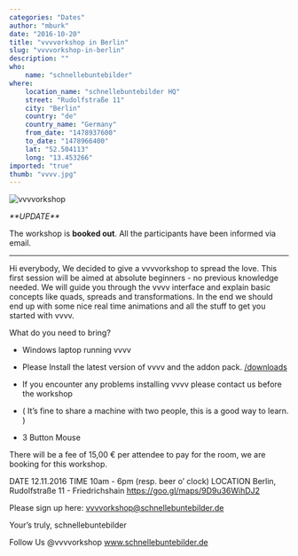 ```yaml
---
categories: "Dates"
author: "mburk"
date: "2016-10-20"
title: "vvvvorkshop in Berlin"
slug: "vvvvorkshop-in-berlin"
description: ""
who: 
    name: "schnellebuntebilder"
where: 
    location_name: "schnellebuntebilder HQ"
    street: "Rudolfstraße 11"
    city: "Berlin"
    country: "de"
    country_name: "Germany"
    from_date: "1478937600"
    to_date: "1478966400"
    lat: "52.504113"
    long: "13.453266"
imported: "true"
thumb: "vvvv.jpg"
---
```



![vvvvorkshop](vvvv.jpg) 


*\*\*UPDATE\*\**


The workshop is **booked out**.
All the participants have been informed via email.



-----------------------------------------------------------------------------------

Hi everybody,
We decided to give a vvvvorkshop to spread the love.
This first session will be aimed at absolute beginners - no previous knowledge needed.
We will guide you through the vvvv interface and explain basic concepts like quads, spreads and transformations. In the end we should end up with some nice real time animations and all the stuff to get you started with vvvv.

What do you need to bring?

* Windows laptop running vvvv
* Please Install the latest version of vvvv and the addon pack.
[/downloads](https://vvvv.org/downloads)

* If you encounter any problems installing vvvv please contact us before the workshop
* ( It’s fine to share a machine with two people, this is a good way to learn. )
* 3 Button Mouse

There will be a fee of 15,00 € per attendee to pay for the room, we are booking for this workshop.

DATE		12.11.2016
TIME		10am - 6pm (resp. beer o’ clock)
LOCATION	Berlin, Rudolfstraße 11 - Friedrichshain
		https://goo.gl/maps/9D9u36WihDJ2

Please sign up here: vvvvorkshop@schnellebuntebilder.de


Your’s truly,
schnellebuntebilder


Follow Us
@vvvvorkshop
www.schnellebuntebilder.de

